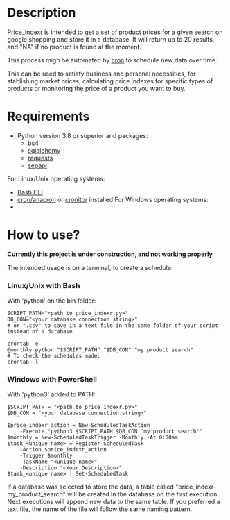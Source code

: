 # Description

Price_indexr is intended to get a set of product prices for a given search on google shopping and store it in a database. It will return up to 20 results, and "NA" if no product is found at the moment.

This process migh be automated by [cron](https://cron-job.org/en/) to schedule new data over time.

This can be used to satisfy business and personal necessities, for stablishing market prices, calculating price indexes for specific types of products or monitoring the price of a product you want to buy.

# Requirements

- Python version 3.8 or superior and packages:
    - [bs4](https://pypi.org/project/beautifulsoup4/)
    - [sqlalchemy]()
    - [requests](https://pypi.org/project/requests/)
    - [sepapi](https://pypi.org/project/googlesearch-python/)

For Linux/Unix operating systems:
- [Bash CLI](http://tiswww.case.edu/php/chet/bash/bashtop.html)
- [cron/anacron](https://cron-job.org/en/) or [cronitor](https://cronitor.io) installed
For Windows operating systems:
- 

# How to use?

**Currently this project is under construction, and not working properly**

The intended usage is on a terminal, to create a schedule:

### Linux/Unix with Bash

With 'python' on the bin folder:

```
SCRIPT_PATH="<path to price_indexr.py>"
DB_CON="<your database connection string>" 
# or ".csv" to save in a text file in the same folder of your script instead of a database

crontab -e
@monthly python "$SCRIPT_PATH" "$DB_CON" "my product search"
# To check the schedules made:
crontab -l
```
### Windows with PowerShell

With 'python3' added to PATH:

```
$SCRIPT_PATH = "<path to price_indexr.py>"
$DB_CON = "<your database connection string>" 

$price_indexr_action = New-ScheduledTaskAction 
    -Execute "python3 $SCRIPT_PATH $DB_CON 'my product search'"
$monthly = New-ScheduledTaskTrigger -Monthly -At 0:00am
$task_<unique name> = Register-ScheduledTask 
    -Action $price_indexr_action
    -Trigger $monthly 
    -TaskName "<unique name>" 
    -Description "<Your Description>"
$task_<unique name> | Set-ScheduledTask
```

If a database was selected to store the data, a table called "price_indexr-my_product_search" will be created in the database on the first execution. Next executions will append new data to the same table. If you preferred a text file, the name of the file will follow the same naming pattern.
